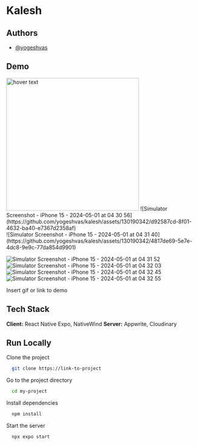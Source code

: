 # Kalesh

## Authors

- [@yogeshvas](https://www.github.com/yogeshvas)

## Demo
<img src="https://github.com/yogeshvas/kalesh/assets/130190342/2eb1b9cb-5daa-49aa-9ed9-aa6f2a8a3aff" width="350" title="hover text">
![Simulator Screenshot - iPhone 15 - 2024-05-01 at 04 30 56](https://github.com/yogeshvas/kalesh/assets/130190342/d92587cd-8f01-4632-ba40-e7367d2358af) <br>
![Simulator Screenshot - iPhone 15 - 2024-05-01 at 04 31 40](https://github.com/yogeshvas/kalesh/assets/130190342/4817de69-5e7e-4dc8-9e9c-77da854d9901) <br>

![Simulator Screenshot - iPhone 15 - 2024-05-01 at 04 31 52](https://github.com/yogeshvas/kalesh/assets/130190342/3ebb8fd5-aa5f-4c45-bd61-e5e1f1611abc) <br>
![Simulator Screenshot - iPhone 15 - 2024-05-01 at 04 32 03](https://github.com/yogeshvas/kalesh/assets/130190342/6332fe6e-3277-44ba-84b2-f0e36589b047)
<br>
![Simulator Screenshot - iPhone 15 - 2024-05-01 at 04 32 45](https://github.com/yogeshvas/kalesh/assets/130190342/2b70394d-c3db-4f79-89ca-92cbdf6c0cd4)
<br>
![Simulator Screenshot - iPhone 15 - 2024-05-01 at 04 32 55](https://github.com/yogeshvas/kalesh/assets/130190342/12bcd403-9025-4196-af76-52effa885702)

Insert gif or link to demo

## Tech Stack

**Client:** React Native Expo, NativeWind
**Server:** Appwrite, Cloudinary

## Run Locally

Clone the project

```bash
  git clone https://link-to-project
```

Go to the project directory

```bash
  cd my-project
```

Install dependencies

```bash
  npm install
```

Start the server

```bash
  npx expo start
```
